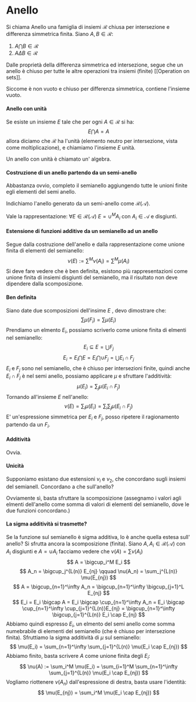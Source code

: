 # Anello 
Si chiama Anello una famiglia di insiemi $\mathcal{R}$ chiusa per intersezione e differenza simmetrica finita. Siano $A,B \in \mathcal{R}$:
1. $A\bigcap B \in \mathcal{R}$
2. $A \Delta B \in \mathcal{R}$

Dalle proprietà della differenza simmetrica ed intersezione, segue che un anello è chiuso per tutte le altre operazioni tra insiemi (finite) [[Operation on sets]].

Siccome è non vuoto e chiuso per differenza simmetrica, contiene l'insieme vuoto.

#### Anello con unità 
Se esiste un insieme $E$ tale che per ogni $A \in \mathcal{R}$ si ha:
$$
E \bigcap A = A
$$
allora diciamo che $\mathcal{R}$ ha l'unità (elemento neutro per intersezione, vista come moltiplicazione), e chiamiamo l'insieme $E$ unità. 

Un anello con unità è chiamato un' algebra.

#### Costruzione di un anello partendo da un semi-anello
Abbastanza ovvio, completo il semianello aggiungendo tutte le unioni finite egli elementi del semi anello.

Indichiamo l'anello generato da un semi-anello come $\mathcal{R}(\mathcal{A})$. 

Vale la rappresentazione: $\forall E \in \mathcal{R}(\mathcal{A})$  $E = \cup^M A_i$ con $A_i \in \mathcal{A}$ e disgiunti.

#### Estensione di funzioni additive da un semianello ad un anello 
Segue dalla costruzione dell'anello e dalla rappresentazione come unione finita di elementi del semianello:
$$
\nu(E) := \sum^M \nu(A_i) = \sum^M \mu(A_i)
$$
Si deve fare vedere che è ben definita, esistono più rappresentazioni come unione finita di insiemi disgiunti del semianello, ma il risultato non deve dipendere dalla scomposizione. 


#### Ben definita
Siano date due scomposizioni dell'insime $E$ , devo dimostrare che:
$$
\sum \mu(F_i) = \sum \mu(E_i)
$$
Prendiamo un elmento $E_i$, possiamo scriverlo come unione finita di elmenti nel semianello:
$$
E_i \subseteq E = \bigcup F_j
$$
$$
E_i = E_i \bigcap E = E_i \bigcap \cup F_j = \bigcup E_i \cap F_j
$$
$E_i$ e $F_j$ sono nel semianello, che è chiuso per intersezioni finite, quindi anche $E_i \cap F_j$ è nel semi anello, possiamo applicare $\mu$ e sfruttare l'additività:
$$
\mu(E_i) = \sum_j \mu(E_i \cap F_j)
$$
Tornando all'insieme $E$ nell'anello:
$$
\nu(E) = \sum_i \mu(E_i) = \sum_i \sum_j \mu(E_i \cap F_j)
$$
E' un'espressione simmetrica per $E_i$ e  $F_j$, posso ripetere il ragionamento partendo da un $F_i$.

#### Additività
Ovvia.

#### Unicità
Supponiamo esistano due estensioni $\nu_i$ e $\nu_2$, che concordano sugli insiemi del semianell. Concordano a che sull'anello?

Ovviamente sì, basta sfruttare la scomposizione (assegnamo i valori agli elmenti dell'anello come somma di valori di elementi del semianello, dove le due funzioni concordano.)

#### La sigma additività si trasmette?
Se la funzione sul semianello è sigma additiva, lo è anche quella estesa sull' anello?
Si sfrutta ancora la scomposizione (finita).
Siano $A, A_i \in \mathcal{R}(\mathcal{A})$ con $A_i$ disgiunti e $A = \cup A_i$ 
facciamo vedere che $\nu(A) = \sum\nu(A_i)$ 
$$
A = \bigcup_i^M E_i
$$
$$
A_n = \bigcup_j^{L(n)} E_{nj} \qquad \nu(A_n) = \sum_j^{L(n)} \mu(E_{nj})
$$
$$
A = \bigcup_{n=1}^\infty A_n = \bigcup_{n=1}^\infty \bigcup_{j=1}^L E_{nj}
$$
$$
E_i = E_i \bigcap A = E_i \bigcap \cup_{n=1}^\infty A_n = E_i \bigcap \cup_{n=1}^\infty \cup_{j=1}^{L(n)}E_{nj} = \bigcup_{n=1}^\infty \bigcup_{j=1}^{L(n)} E_i \cap E_{nj}
$$
Abbiamo quindi espresso $E_i$, un elmento del semi anello come somma numebrabile di elementi del semianello (che è chiuso per intersezione finita). Sfruttiamo la sigma additività di $\mu$ sul semianello:
$$
\mu(E_i) = \sum_{n=1}^\infty \sum_{j=1}^{L(n)} \mu(E_i \cap E_{nj})
$$
Abbiamo finito, basta scrivere $A$ come unione finita degli $E_i$:
$$
\nu(A) := \sum_i^M \mu(E_i) = \sum_{i=1}^M \sum_{n=1}^\infty \sum_{j=1}^{L(n)} \mu(E_i \cap E_{nj})  
$$
Vogliamo riottenere $\nu(A_n)$ dall'espressione di destra, basta usare l'identità:
$$
\mu(E_{nj}) = \sum_i^M \mu(E_i \cap E_{nj})
$$